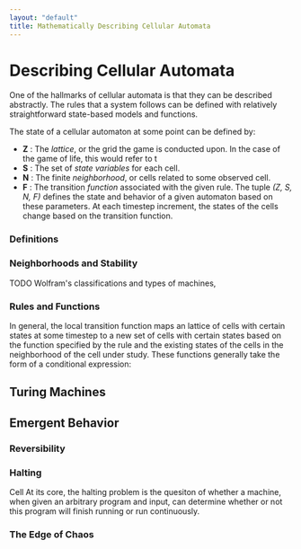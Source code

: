 ```yaml
---
layout: "default"
title: Mathematically Describing Cellular Automata
---
```


# Describing Cellular Automata

One of the hallmarks of cellular automata is that they can be described abstractly. The rules that a system follows can be defined with relatively straightforward state-based models and functions.

The state of a cellular automaton at some point can be defined by: 
* **Z** : The *lattice*, or the grid the game is conducted upon. In the case of the game of life, this would refer to t
* **S** : The set of *state variables* for each cell.
* **N** : The finite *neighborhood*, or cells related to some observed cell.
* **F** : The transition *function* associated with the given rule.
The tuple *(Z, S, N, F)* defines the state and behavior of a given automaton based on these parameters. At each timestep increment, the states of the cells change based on the transition function.

### Definitions

### Neighborhoods and Stability
TODO Wolfram's classifications and types of machines,


### Rules and Functions
In general, the local transition function maps an lattice of cells with certain states at some timestep to a new set of cells with certain states based on the function specified by the rule and the existing states of the cells in the neighborhood of the cell under study. These functions generally take the form of a conditional expression:

## Turing Machines


## Emergent Behavior
### Reversibility 

### Halting
Cell
At its core, the halting problem is the quesiton of whether a machine, when given an arbitrary program and input, can determine whether or not this program will finish running or run continuously.

### The Edge of Chaos